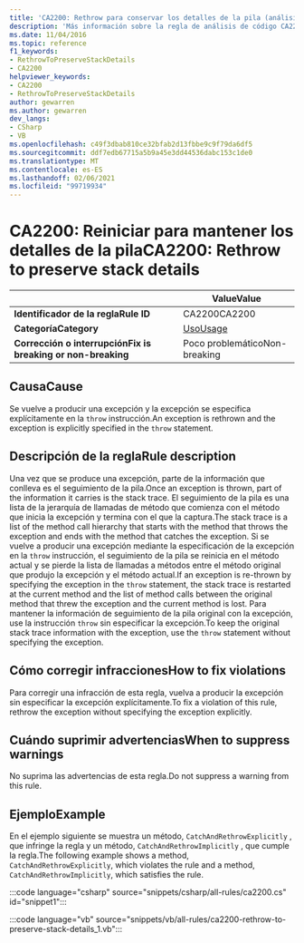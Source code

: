 ```yaml
---
title: 'CA2200: Rethrow para conservar los detalles de la pila (análisis de código)'
description: 'Más información sobre la regla de análisis de código CA2200: Rethrow para conservar los detalles de la pila'
ms.date: 11/04/2016
ms.topic: reference
f1_keywords:
- RethrowToPreserveStackDetails
- CA2200
helpviewer_keywords:
- CA2200
- RethrowToPreserveStackDetails
author: gewarren
ms.author: gewarren
dev_langs:
- CSharp
- VB
ms.openlocfilehash: c49f3dbab810ce32bfab2d13fbbe9c9f79da6df5
ms.sourcegitcommit: ddf7edb67715a5b9a45e3dd44536dabc153c1de0
ms.translationtype: MT
ms.contentlocale: es-ES
ms.lasthandoff: 02/06/2021
ms.locfileid: "99719934"
---
```

# <a name="ca2200-rethrow-to-preserve-stack-details"></a><span data-ttu-id="04d9e-103">CA2200: Reiniciar para mantener los detalles de la pila</span><span class="sxs-lookup"><span data-stu-id="04d9e-103">CA2200: Rethrow to preserve stack details</span></span>

| | <span data-ttu-id="04d9e-104">Value</span><span class="sxs-lookup"><span data-stu-id="04d9e-104">Value</span></span> |
|-|-|
| <span data-ttu-id="04d9e-105">**Identificador de la regla**</span><span class="sxs-lookup"><span data-stu-id="04d9e-105">**Rule ID**</span></span> |<span data-ttu-id="04d9e-106">CA2200</span><span class="sxs-lookup"><span data-stu-id="04d9e-106">CA2200</span></span>|
| <span data-ttu-id="04d9e-107">**Categoría**</span><span class="sxs-lookup"><span data-stu-id="04d9e-107">**Category**</span></span> |[<span data-ttu-id="04d9e-108">Uso</span><span class="sxs-lookup"><span data-stu-id="04d9e-108">Usage</span></span>](usage-warnings.md)|
| <span data-ttu-id="04d9e-109">**Corrección o interrupción**</span><span class="sxs-lookup"><span data-stu-id="04d9e-109">**Fix is breaking or non-breaking**</span></span> |<span data-ttu-id="04d9e-110">Poco problemático</span><span class="sxs-lookup"><span data-stu-id="04d9e-110">Non-breaking</span></span>|

## <a name="cause"></a><span data-ttu-id="04d9e-111">Causa</span><span class="sxs-lookup"><span data-stu-id="04d9e-111">Cause</span></span>

<span data-ttu-id="04d9e-112">Se vuelve a producir una excepción y la excepción se especifica explícitamente en la `throw` instrucción.</span><span class="sxs-lookup"><span data-stu-id="04d9e-112">An exception is rethrown and the exception is explicitly specified in the `throw` statement.</span></span>

## <a name="rule-description"></a><span data-ttu-id="04d9e-113">Descripción de la regla</span><span class="sxs-lookup"><span data-stu-id="04d9e-113">Rule description</span></span>

<span data-ttu-id="04d9e-114">Una vez que se produce una excepción, parte de la información que conlleva es el seguimiento de la pila.</span><span class="sxs-lookup"><span data-stu-id="04d9e-114">Once an exception is thrown, part of the information it carries is the stack trace.</span></span> <span data-ttu-id="04d9e-115">El seguimiento de la pila es una lista de la jerarquía de llamadas de método que comienza con el método que inicia la excepción y termina con el que la captura.</span><span class="sxs-lookup"><span data-stu-id="04d9e-115">The stack trace is a list of the method call hierarchy that starts with the method that throws the exception and ends with the method that catches the exception.</span></span> <span data-ttu-id="04d9e-116">Si se vuelve a producir una excepción mediante la especificación de la excepción en la `throw` instrucción, el seguimiento de la pila se reinicia en el método actual y se pierde la lista de llamadas a métodos entre el método original que produjo la excepción y el método actual.</span><span class="sxs-lookup"><span data-stu-id="04d9e-116">If an exception is re-thrown by specifying the exception in the `throw` statement, the stack trace is restarted at the current method and the list of method calls between the original method that threw the exception and the current method is lost.</span></span> <span data-ttu-id="04d9e-117">Para mantener la información de seguimiento de la pila original con la excepción, use la instrucción `throw` sin especificar la excepción.</span><span class="sxs-lookup"><span data-stu-id="04d9e-117">To keep the original stack trace information with the exception, use the `throw` statement without specifying the exception.</span></span>

## <a name="how-to-fix-violations"></a><span data-ttu-id="04d9e-118">Cómo corregir infracciones</span><span class="sxs-lookup"><span data-stu-id="04d9e-118">How to fix violations</span></span>

<span data-ttu-id="04d9e-119">Para corregir una infracción de esta regla, vuelva a producir la excepción sin especificar la excepción explícitamente.</span><span class="sxs-lookup"><span data-stu-id="04d9e-119">To fix a violation of this rule, rethrow the exception without specifying the exception explicitly.</span></span>

## <a name="when-to-suppress-warnings"></a><span data-ttu-id="04d9e-120">Cuándo suprimir advertencias</span><span class="sxs-lookup"><span data-stu-id="04d9e-120">When to suppress warnings</span></span>

<span data-ttu-id="04d9e-121">No suprima las advertencias de esta regla.</span><span class="sxs-lookup"><span data-stu-id="04d9e-121">Do not suppress a warning from this rule.</span></span>

## <a name="example"></a><span data-ttu-id="04d9e-122">Ejemplo</span><span class="sxs-lookup"><span data-stu-id="04d9e-122">Example</span></span>

<span data-ttu-id="04d9e-123">En el ejemplo siguiente se muestra un método, `CatchAndRethrowExplicitly` , que infringe la regla y un método, `CatchAndRethrowImplicitly` , que cumple la regla.</span><span class="sxs-lookup"><span data-stu-id="04d9e-123">The following example shows a method, `CatchAndRethrowExplicitly`, which violates the rule and a method, `CatchAndRethrowImplicitly`, which satisfies the rule.</span></span>

:::code language="csharp" source="snippets/csharp/all-rules/ca2200.cs" id="snippet1":::

:::code language="vb" source="snippets/vb/all-rules/ca2200-rethrow-to-preserve-stack-details_1.vb":::
